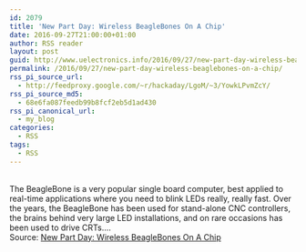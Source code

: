 ```yaml
---
id: 2079
title: 'New Part Day: Wireless BeagleBones On A Chip'
date: 2016-09-27T21:00:00+01:00
author: RSS reader
layout: post
guid: http://www.uelectronics.info/2016/09/27/new-part-day-wireless-beaglebones-on-a-chip/
permalink: /2016/09/27/new-part-day-wireless-beaglebones-on-a-chip/
rss_pi_source_url:
  - http://feedproxy.google.com/~r/hackaday/LgoM/~3/YowkLPvmZcY/
rss_pi_source_md5:
  - 68e6fa087feedb99b8fcf2eb5d1ad430
rss_pi_canonical_url:
  - my_blog
categories:
  - RSS
tags:
  - RSS
---
```

&#013;  
The BeagleBone is a very popular single board computer, best applied to real-time applications where you need to blink LEDs really, really fast. Over the years, the BeagleBone has been used for stand-alone CNC controllers, the brains behind very large LED installations, and on rare occasions has been used to drive CRTs.…&#013;  
Source: <a href="http://feedproxy.google.com/~r/hackaday/LgoM/~3/YowkLPvmZcY/" target="_blank">New Part Day: Wireless BeagleBones On A Chip</a>